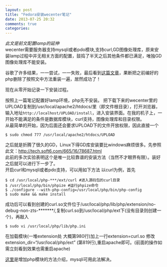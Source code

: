 ```yaml
---
layout: post
title: "Fedora安装wecenter笔记"
date: 2013-07-25 20:32
comments: true
categories: 
---
```

*此文是前文配置lamp的延伸*  
wecenter需要服务器支持mysqli或者pdo模块,支持curl,GD图像处理库，原来安装lamp过程中并无相关方面的配置，鼓捣了半天之后其他条件都已满足，唯独GD图像处理库不能安装。  
<!-- more -->
谷歌了许多结果，一一尝试，一一失败，最后看到[这篇文章](http://tech.soft6.com/665/16/78687.html)，果断把之前编好的php删除了按照文中方法重装一遍，居然成功了！

现在从零开始记录一下安装过程。

按照上一篇笔记配置好lamp环境，php先不安装。
把下载下来的wecenter里的UPLOAD复制到/usr/local/apache2/htdocs/里（即文件根目录），打开浏览器，输入地址`http://localhost/UPLOAD/install`，进入安装界面。在我的机子上，一开始不能满足的条件是数据库模块，curl支持，图像处理库和目录权限。  
从最简单的开始，因为后面还会要求UPLOAD下的文件开放权限，因此直接一个  
```
$ sudo chmod 777 /usr/local/apache2/htdocs/UPLOAD
```
之后就是折腾了很久的GD，Linux下得GD库安装要比windows麻烦很多。先参照此文：http://tech.soft6.com/665/16/78687.html  
此前的多次实验表明这个是唯一比较靠谱的安装方法（当然不才眼界有限）。装好之后就可以进行下一步了。  
开启curl和mysqli或者pdo支持，可以用如下方法
以curl为例，首先  
```
$ cd /usr/local/php-***/ext/curl #进入源码包的curl目录
$ /usr/local/php/bin/phpize #运行phpize命令
$ ./configure --with-php-config=/usr/local/php/bin/php-config
$ sudo make && make install
```
成功后可以看到创建的curl.so文件位于/usr/local/php/lib/php/extension/no-debug-non-zts-*******/,复制curl.so到/usr/local/php/ext下(没有目录则创建一个)，再敲入  
```
$ sudo vi /usr/local/php/lib/php.ini​
```
在加载模块(一堆extension处 大概第980行)加上一行extension=curl.so 修改extension_dir=“/usr/local/php/ext” (第819行),重启apache即可。(前面的操作如需立刻看到效果也需重启apache)

[这里](http://blog.csdn.net/grunmin/article/details/9468639)是增加php模块的方法介绍，mysqli可用此法解决。
